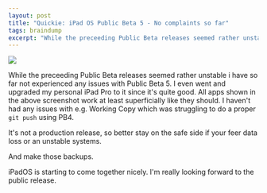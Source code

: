 ```yaml
---
layout: post
title: "Quickie: iPad OS Public Beta 5 - No complaints so far"
tags: braindump
excerpt: "While the preceeding Public Beta releases seemed rather unstable i have so far not experienced any issues with Public Beta 5. I even went and upgraded my personal iPad Pro to it since it's quite good. "
---
```


![](https://f002.backblazeb2.com/file/publicShares/blog-assets/ipadOS.png)

While the preceeding Public Beta releases seemed rather unstable i have so far not experienced any issues with Public Beta 5. I even went and upgraded my personal iPad Pro to it since it's quite good. All apps shown in the above screenshot work at least superficially like they should. I haven't had any issues with e.g. Working Copy which was struggling to do a proper `git push` using PB4.

It's not a production release, so better stay on the safe side if your feer data loss or an unstable systems.

And make those backups. 

iPadOS is starting to come together nicely. I'm really looking forward to the public release.